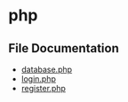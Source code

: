 # php

## File Documentation
- [database.php](docs/database.md)
- [login.php](docs/login.md)
- [register.php](docs/register.md)

